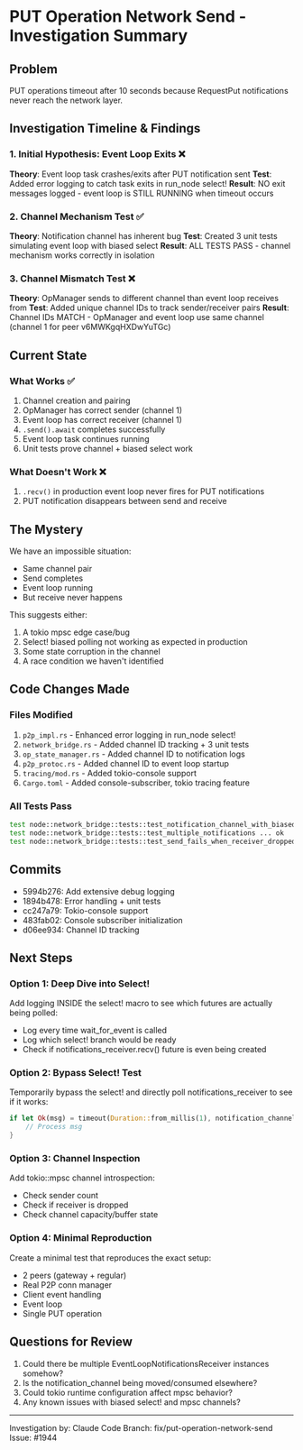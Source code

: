 # PUT Operation Network Send - Investigation Summary

## Problem
PUT operations timeout after 10 seconds because RequestPut notifications never reach the network layer.

## Investigation Timeline & Findings

### 1. Initial Hypothesis: Event Loop Exits ❌
**Theory**: Event loop task crashes/exits after PUT notification sent
**Test**: Added error logging to catch task exits in run_node select!
**Result**: NO exit messages logged - event loop is STILL RUNNING when timeout occurs

### 2. Channel Mechanism Test ✅
**Theory**: Notification channel has inherent bug
**Test**: Created 3 unit tests simulating event loop with biased select
**Result**: ALL TESTS PASS - channel mechanism works correctly in isolation

### 3. Channel Mismatch Test ❌  
**Theory**: OpManager sends to different channel than event loop receives from
**Test**: Added unique channel IDs to track sender/receiver pairs
**Result**: Channel IDs MATCH - OpManager and event loop use same channel (channel 1 for peer v6MWKgqHXDwYuTGc)

## Current State

### What Works ✅
1. Channel creation and pairing
2. OpManager has correct sender (channel 1)
3. Event loop has correct receiver (channel 1)
4. `.send().await` completes successfully
5. Event loop task continues running
6. Unit tests prove channel + biased select work

### What Doesn't Work ❌
1. `.recv()` in production event loop never fires for PUT notifications
2. PUT notification disappears between send and receive

## The Mystery

We have an impossible situation:
- Same channel pair
- Send completes
- Event loop running
- But receive never happens

This suggests either:
1. A tokio mpsc edge case/bug
2. Select! biased polling not working as expected in production
3. Some state corruption in the channel
4. A race condition we haven't identified

## Code Changes Made

### Files Modified
1. `p2p_impl.rs` - Enhanced error logging in run_node select!
2. `network_bridge.rs` - Added channel ID tracking + 3 unit tests  
3. `op_state_manager.rs` - Added channel ID to notification logs
4. `p2p_protoc.rs` - Added channel ID to event loop startup
5. `tracing/mod.rs` - Added tokio-console support
6. `Cargo.toml` - Added console-subscriber, tokio tracing feature

### All Tests Pass
```bash
test node::network_bridge::tests::test_notification_channel_with_biased_select ... ok
test node::network_bridge::tests::test_multiple_notifications ... ok  
test node::network_bridge::tests::test_send_fails_when_receiver_dropped ... ok
```

## Commits
- 5994b276: Add extensive debug logging
- 1894b478: Error handling + unit tests
- cc247a79: Tokio-console support
- 483fab02: Console subscriber initialization  
- d06ee934: Channel ID tracking

## Next Steps

### Option 1: Deep Dive into Select!
Add logging INSIDE the select! macro to see which futures are actually being polled:
- Log every time wait_for_event is called
- Log which select! branch would be ready
- Check if notifications_receiver.recv() future is even being created

### Option 2: Bypass Select! Test
Temporarily bypass the select! and directly poll notifications_receiver to see if it works:
```rust
if let Ok(msg) = timeout(Duration::from_millis(1), notification_channel.notifications_receiver.recv()).await {
    // Process msg
}
```

### Option 3: Channel Inspection  
Add tokio::mpsc channel introspection:
- Check sender count
- Check if receiver is dropped
- Check channel capacity/buffer state

### Option 4: Minimal Reproduction
Create a minimal test that reproduces the exact setup:
- 2 peers (gateway + regular)
- Real P2P conn manager
- Client event handling
- Event loop
- Single PUT operation

## Questions for Review

1. Could there be multiple EventLoopNotificationsReceiver instances somehow?
2. Is the notification_channel being moved/consumed elsewhere?
3. Could tokio runtime configuration affect mpsc behavior?
4. Any known issues with biased select! and mpsc channels?

---
Investigation by: Claude Code
Branch: fix/put-operation-network-send  
Issue: #1944

